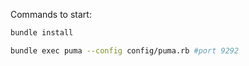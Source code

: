 Commands to start:
``` bash
bundle install
```
``` bash
bundle exec puma --config config/puma.rb #port 9292
```